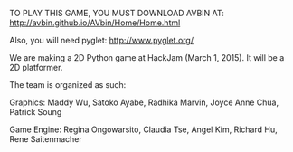 TO PLAY THIS GAME, YOU MUST DOWNLOAD AVBIN AT:
http://avbin.github.io/AVbin/Home/Home.html

Also, you will need pyglet:
http://www.pyglet.org/

We are making a 2D Python game at HackJam (March 1, 2015).
It will be a 2D platformer.

The team is organized as such:

Graphics: Maddy Wu, Satoko Ayabe, Radhika Marvin, Joyce Anne Chua, Patrick Soung


Game Engine: Regina Ongowarsito, Claudia Tse, Angel Kim, Richard Hu, Rene Saitenmacher

